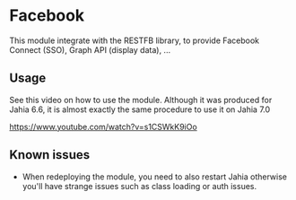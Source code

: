 Facebook
========

This module integrate with the RESTFB library, to provide Facebook Connect (SSO), Graph API (display data), ...

Usage
-----

See this video on how to use the module. Although it was produced for Jahia 6.6, it is almost exactly the same
procedure to use it on Jahia 7.0

https://www.youtube.com/watch?v=s1CSWkK9iOo

Known issues
------------
- When redeploying the module, you need to also restart Jahia otherwise you'll have strange issues such as class loading
or auth issues.
